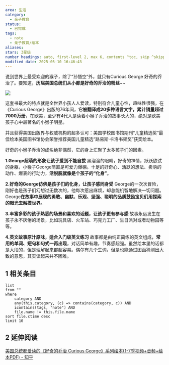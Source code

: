 ```yaml
---
area: 生活
category:
  - 亲子教育
status:
  - 已完成
tags:
  - note
  - 亲子教育/绘本
aliases: 
stars: 3星级
number headings: auto, first-level 2, max 6, contents ^toc, skip ^skipped, start-at 1, _.1.1
modified date: 2025-05-10 16:46:43
---
```

说到世界上最受欢迎的猴子，除了“孙悟空”外，就只有Curious George 好奇的乔治了。要知道，**历届美国总统们从小都是好奇的乔治的粉丝**~~

![](https://pic3.zhimg.com/v2-7eedc7934f6809ec0ee0a3dcff1bf036_r.jpg)

这套书最大的特点就是全世界小孩人人爱读，特别符合儿童心性，趣味性很强，在《Curious George》出版的76年间，**它被翻译成20多种语言文字，累计销量超过7000万册**，在欧美，至少有4代人是读着小猴子乔治的故事长大的，绝对是欧美孩子心中最著名的小猴子明星。

并且获得美国出版界与权威机构的超多认可：美国学校图书馆期刊“儿童精选奖”最佳绘本美国图书馆协会荣誉推荐美国儿童精选“路易斯·卡洛书架奖”获奖绘本。

好奇的小猴子乔治的成名绝非偶然，它的身上汇聚了太多孩子们的因素。

**1.George超萌的形象让孩子爱到不能自拔**
黑溜溜的眼睛，好奇的神情，跃跃欲试的身躯，小猴子George简直是可爱力爆棚。十足的好奇心、活跃的想法、卖萌的动作、爆表的行动力，**活脱脱就像是个孩子的“化身”**。

**2.好奇的George仿佛是孩子们的化身，让孩子感同身受**
George的一次次冒险，刚好也是孩子们幻想过无数次的，他每次惹出麻烦，却总能机智地解决一切问题。George**在故事中展现的勇敢、幽默、乐观、坚强、聪明的品质鼓励宝贝们用探索的眼光去触摸世界。**

**3.丰富多彩的孩子熟悉的场景和喜欢的话题，让孩子更有参与感**
故事永远发生在孩子永不厌倦的场景，比如玩具店、火车站、巧克力工厂、生日派对或者动物园等等。

**4.英文故事原汁原味，适合入门级英文练习**
故事都是由纯正简练的英文组成，**常用的单词、短句和句式一再出现**，对话简单有趣，节奏感超强。虽然绘本里的话都是大段的，但是理解起来都超容易。偶尔有几个生词，但是也能通过图画猜测出大致的意思，其实读起来并不困难。


## 1 相关条目
```dataview
list
from ""
where 
    category AND
    any(this.category, (c) => contains(category, c)) AND
    icontains(tags, "note") AND
    file.name != this.file.name
sort file.ctime desc
limit 10
```

## 2 延伸阅读
[美国总统都爱读的《好奇的乔治 Curious George》系列绘本(1-7季视频+音频+绘本PDF) - 知乎](https://zhuanlan.zhihu.com/p/621324380)


